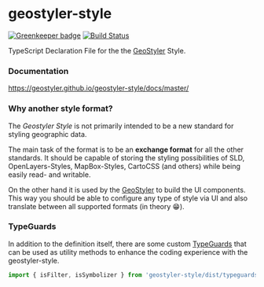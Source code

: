 # geostyler-style

[![Greenkeeper badge](https://badges.greenkeeper.io/geostyler/geostyler-style.svg)](https://greenkeeper.io/)
[![Build Status](https://travis-ci.com/geostyler/geostyler-style.svg?branch=master)](https://travis-ci.com/geostyler/geostyler-style)

TypeScript Declaration File for the the [GeoStyler](https://github.com/geostyler/geostyler) Style.

### Documentation

https://geostyler.github.io/geostyler-style/docs/master/

### Why another style format?

The *Geostyler Style* is not primarily intended to be a new standard for styling geographic data.

The main task of the format is to be an **exchange format** for all the other standards. It should be
capable of storing the styling possibilities of SLD, OpenLayers-Styles, MapBox-Styles, CartoCSS (and others)
while being easily read- and writable.

On the other hand it is used by the [GeoStyler](https://github.com/geostyler/geostyler) to build the UI components. This
way you should be able to configure any type of style via UI and also translate between all supported formats (in theory :grin:).

### TypeGuards

In addition to the definition itself, there are some custom [TypeGuards](https://basarat.gitbook.io/typescript/type-system/typeguard#user-defined-type-guards) that can be used as utility methods to enhance the coding experience with the geostyler-style.

```typescript
import { isFilter, isSymbolizer } from 'geostyler-style/dist/typeguards';
```
